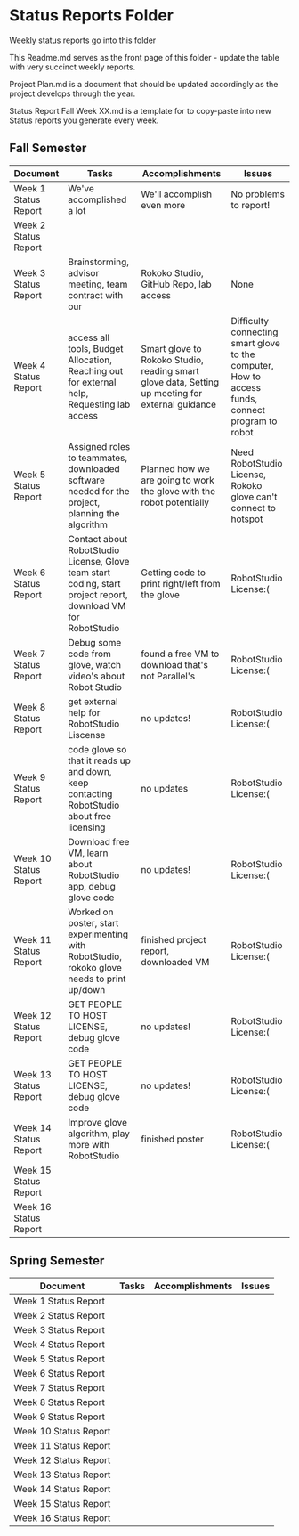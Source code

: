 # Status Reports Folder
Weekly status reports go into this folder

This Readme.md serves as the front page of this folder - update the table with very succinct weekly reports.

Project Plan.md is a document that should be updated accordingly as the project develops through the year.

Status Report Fall Week XX.md is a template for to copy-paste into new Status reports you generate every week.

## Fall Semester

| Document | Tasks | Accomplishments | Issues |
|---|---|---|---|
| Week 1 Status Report | We've accomplished a lot | We'll accomplish even more | No problems to report! |
| Week 2 Status Report | | | |
| Week 3 Status Report | Brainstorming, advisor meeting, team contract with our | Rokoko Studio, GitHub Repo, lab access | None |
| Week 4 Status Report| access all tools, Budget Allocation, Reaching out for external help, Requesting lab access | Smart glove to Rokoko Studio, reading smart glove data, Setting up meeting for external guidance | Difficulty connecting smart glove to the computer, How to access funds, connect program to robot |
| Week 5 Status Report | Assigned roles to teammates, downloaded software needed for the project, planning the algorithm | Planned how we are going to work the glove with the robot potentially | Need RobotStudio License, Rokoko glove can't connect to hotspot |
| Week 6 Status Report | Contact about RobotStudio License, Glove team start coding, start project report, download VM for RobotStudio | Getting code to print right/left from the glove | RobotStudio License:( |
| Week 7 Status Report | Debug some code from glove, watch video's about Robot Studio | found a free VM to download that's not Parallel's | RobotStudio License:( |
| Week 8 Status Report | get external help for RobotStudio Liscense | no updates! | RobotStudio License:( |
| Week 9 Status Report | code glove so that it reads up and down, keep contacting RobotStudio about free licensing | no updates | RobotStudio License:( |
| Week 10 Status Report | Download free VM, learn about RobotStudio app, debug glove code | no updates! | RobotStudio License:( |
| Week 11 Status Report | Worked on poster, start experimenting with RobotStudio, rokoko glove needs to print up/down | finished project report, downloaded VM | RobotStudio License:( |
| Week 12 Status Report | GET PEOPLE TO HOST LICENSE, debug glove code | no updates! | RobotStudio License:( |
| Week 13 Status Report | GET PEOPLE TO HOST LICENSE, debug glove code | no updates! | RobotStudio License:( |
| Week 14 Status Report | Improve glove algorithm, play more with RobotStudio| finished poster | RobotStudio License:( |
| Week 15 Status Report | | | |
| Week 16 Status Report | | | |

## Spring Semester

| Document | Tasks | Accomplishments| Issues |
|---|---|---|---|
| Week 1 Status Report | | | |
| Week 2 Status Report | | | |
| Week 3 Status Report | | | |
| Week 4 Status Report | | | |
| Week 5 Status Report | | | |
| Week 6 Status Report | | | |
| Week 7 Status Report | | | |
| Week 8 Status Report | | | |
| Week 9 Status Report | | | |
| Week 10 Status Report | | | |
| Week 11 Status Report | | | |
| Week 12 Status Report | | | |
| Week 13 Status Report | | | |
| Week 14 Status Report | | | |
| Week 15 Status Report | | | |
| Week 16 Status Report | | | |
